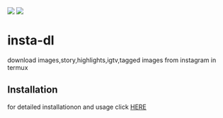 <img src="https://img.shields.io/badge/MADE%20IN-INDIA-blue" > 
<img src="https://img.shields.io/badge/Language-shell-brightgreen">
<h1>insta-dl</h1>
download images,story,highlights,igtv,tagged images from instagram in termux

<h2> Installation</h2>
for detailed installationon and usage click <a href="http://th3cr00k3dm4n.unaux.com/blog/insta-dl">HERE</a>
